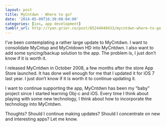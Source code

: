 ```yaml
---
layout: post
title: MyCntdwn - Where to go?
date: '2014-05-09T16:30:08-04:00'
categories: [ios, app development]
tumblr_url: http://ryan.grier.co/post/85244940433/mycntdwn-where-to-go
---
```

I’ve been contemplating a rather large update to MyCntdwn. I want to consolidate MyCntup and MyCntdown HD into MyCntdwn. I also want to add some syncing/backup solution to the app. The problem is, I just don’t know if it is worth it.

I released MyCntdwn in October 2008, a few months after the store App Store launched. It has done well enough for me that I updated it for iOS 7 last year. I just don’t know if it is worth it to continue updating it.

I want to continue supporting the app, MyCntdwn has been my “baby” project since I started learning Obj-c and iOS. Every time I think about playing with some new technology, I think about how to incorporate the technology into MyCntdwn.

Thoughts? Should I continue making updates? Should I concentrate on new and interesting apps? Let me know.

